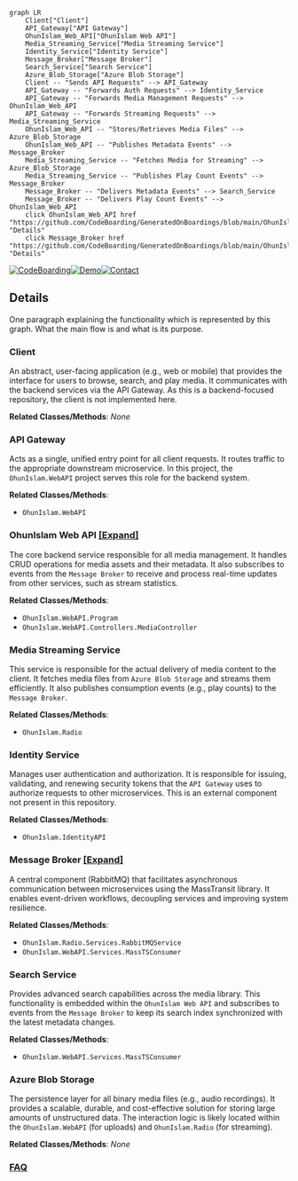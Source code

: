 ```mermaid
graph LR
    Client["Client"]
    API_Gateway["API Gateway"]
    OhunIslam_Web_API["OhunIslam Web API"]
    Media_Streaming_Service["Media Streaming Service"]
    Identity_Service["Identity Service"]
    Message_Broker["Message Broker"]
    Search_Service["Search Service"]
    Azure_Blob_Storage["Azure Blob Storage"]
    Client -- "Sends API Requests" --> API_Gateway
    API_Gateway -- "Forwards Auth Requests" --> Identity_Service
    API_Gateway -- "Forwards Media Management Requests" --> OhunIslam_Web_API
    API_Gateway -- "Forwards Streaming Requests" --> Media_Streaming_Service
    OhunIslam_Web_API -- "Stores/Retrieves Media Files" --> Azure_Blob_Storage
    OhunIslam_Web_API -- "Publishes Metadata Events" --> Message_Broker
    Media_Streaming_Service -- "Fetches Media for Streaming" --> Azure_Blob_Storage
    Media_Streaming_Service -- "Publishes Play Count Events" --> Message_Broker
    Message_Broker -- "Delivers Metadata Events" --> Search_Service
    Message_Broker -- "Delivers Play Count Events" --> OhunIslam_Web_API
    click OhunIslam_Web_API href "https://github.com/CodeBoarding/GeneratedOnBoardings/blob/main/OhunIslam/OhunIslam_Web_API.md" "Details"
    click Message_Broker href "https://github.com/CodeBoarding/GeneratedOnBoardings/blob/main/OhunIslam/Message_Broker.md" "Details"
```

[![CodeBoarding](https://img.shields.io/badge/Generated%20by-CodeBoarding-9cf?style=flat-square)](https://github.com/CodeBoarding/GeneratedOnBoardings)[![Demo](https://img.shields.io/badge/Try%20our-Demo-blue?style=flat-square)](https://www.codeboarding.org/demo)[![Contact](https://img.shields.io/badge/Contact%20us%20-%20contact@codeboarding.org-lightgrey?style=flat-square)](mailto:contact@codeboarding.org)

## Details

One paragraph explaining the functionality which is represented by this graph. What the main flow is and what is its purpose.

### Client
An abstract, user-facing application (e.g., web or mobile) that provides the interface for users to browse, search, and play media. It communicates with the backend services via the API Gateway. As this is a backend-focused repository, the client is not implemented here.


**Related Classes/Methods**: _None_

### API Gateway
Acts as a single, unified entry point for all client requests. It routes traffic to the appropriate downstream microservice. In this project, the `OhunIslam.WebAPI` project serves this role for the backend system.


**Related Classes/Methods**:

- `OhunIslam.WebAPI`


### OhunIslam Web API [[Expand]](./OhunIslam_Web_API.md)
The core backend service responsible for all media management. It handles CRUD operations for media assets and their metadata. It also subscribes to events from the `Message Broker` to receive and process real-time updates from other services, such as stream statistics.


**Related Classes/Methods**:

- `OhunIslam.WebAPI.Program`
- `OhunIslam.WebAPI.Controllers.MediaController`


### Media Streaming Service
This service is responsible for the actual delivery of media content to the client. It fetches media files from `Azure Blob Storage` and streams them efficiently. It also publishes consumption events (e.g., play counts) to the `Message Broker`.


**Related Classes/Methods**:

- `OhunIslam.Radio`


### Identity Service
Manages user authentication and authorization. It is responsible for issuing, validating, and renewing security tokens that the `API Gateway` uses to authorize requests to other microservices. This is an external component not present in this repository.


**Related Classes/Methods**:

- `OhunIslam.IdentityAPI`


### Message Broker [[Expand]](./Message_Broker.md)
A central component (RabbitMQ) that facilitates asynchronous communication between microservices using the MassTransit library. It enables event-driven workflows, decoupling services and improving system resilience.


**Related Classes/Methods**:

- `OhunIslam.Radio.Services.RabbitMQService`
- `OhunIslam.WebAPI.Services.MassTSConsumer`


### Search Service
Provides advanced search capabilities across the media library. This functionality is embedded within the `OhunIslam Web API` and subscribes to events from the `Message Broker` to keep its search index synchronized with the latest metadata changes.


**Related Classes/Methods**:

- `OhunIslam.WebAPI.Services.MassTSConsumer`


### Azure Blob Storage
The persistence layer for all binary media files (e.g., audio recordings). It provides a scalable, durable, and cost-effective solution for storing large amounts of unstructured data. The interaction logic is likely located within the `OhunIslam.WebAPI` (for uploads) and `OhunIslam.Radio` (for streaming).


**Related Classes/Methods**: _None_



### [FAQ](https://github.com/CodeBoarding/GeneratedOnBoardings/tree/main?tab=readme-ov-file#faq)